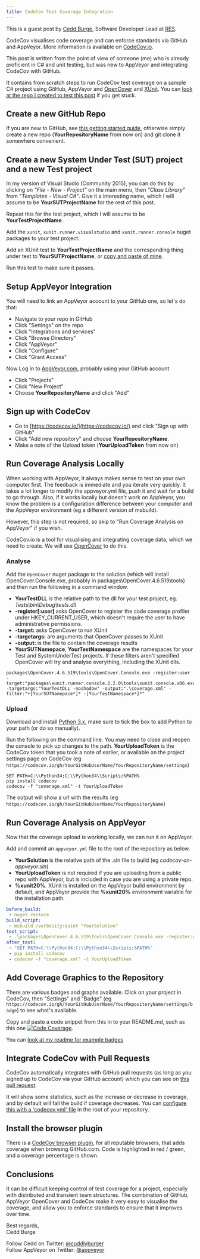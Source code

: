 ```yaml
---
title: CodeCov Test Coverage Integration
---
```


This is a guest post by [Cedd Burge](https://github.com/ceddlyburge), Software Developer Lead at [RES](http://resgroup.github.io/).

CodeCov visualises code coverage and can enforce standards via GitHub and AppVeyor. More information is available on [CodeCov.io](https://codecov.io/).

This post is written from the point of view of someone (me) who is already proficient in C# and unit testing, but was new to AppVeyor and integrating CodeCov with GitHub.

It contains from scratch steps to run CodeCov test coverage on a sample C# project using GitHub, AppVeyor and [OpenCover](https://github.com/OpenCover/opencover) and [XUnit](https://xunit.github.io/). You can [look at the repo I created to test this post](https://github.com/ceddlyburge/codecov-on-appveyor) if you get stuck.

## Create a new GitHub Repo

If you are new to GitHub, see [this getting started guide](https://guides.github.com/activities/hello-world/), otherwise simply create a new repo (**YourRepositoryName** from now on) and git clone it somewhere convenient.

## Create a new System Under Test (SUT) project and a new Test project

In my version of Visual Studio (Community 2015), you can do this by clicking on *"File - New - Project"* on the main menu, then *"Class Library"* from *"Templates - Visual C#"*. Give it a interesting name, which I will assume to be **YourSUTProjectName** for the rest of this post.

Repeat this for the test project, which I will assume to be **YourTestProjectName**.

Add the `xunit`, `xunit.runner.visualstudio` and `xunit.runner.console` nuget packages to your test project.

Add an  XUnit test to **YourTestProjectName** and the corresponding thing under test to **YourSUTProjectName**, or [copy and paste  of mine](https://github.com/ceddlyburge/codecov-on-appveyor/blob/master/Tests/Tests.cs).

Run this test to make sure it passes.

## Setup AppVeyor Integration

You will need to link an AppVeyor account to your GitHub one, so let's do that:

* Navigate to your repo in GitHub
* Click "Settings" on the repo
* Click "Integrations and services"
* Click "Browse Directory"
* Click "AppVeyor"
* Click "Configure"
* Click "Grant Access"

Now Log in to [AppVeyor.com](https://ci.appveyor.com), probably using your GitHub account

* Click "Projects"
* Click "New Project"
* Choose **YourRepositoryName** and click "Add"

## Sign up with CodeCov

* Go to [https://codecov.io/](https://codecov.io/) and click "Sign up with GitHub"
* Click "Add new repository" and choose **YourRepositoryName**.
* Make a note of the Upload token (**YourUploadToken** from now on)

## Run Coverage Analysis Locally

When working with AppVeyor, it always makes sense to test on your own computer first. The feedback is immediate and you iterate very quickly. It takes a lot longer to modify the appveyor.yml file, push it and wait for a build to go through. Also, if it works locally but doesn't work on AppVeyor, you know the problem is a configuration difference between your computer and the AppVeyor environment (eg a different version of msbuild).

However, this step is not required, so skip to "Run Coverage Analysis on AppVeyor" if you wish.

CodeCov.io is a tool for visualising and integrating coverage data, which we need to create. We will use [OpenCover](https://github.com/OpenCover/opencover) to do this.

### Analyse

Add the `OpenCover` nuget package to the solution (which will install OpenCover.Console.exe, probably in packages\OpenCover.4.6.519\tools\) and then run the following in a command window.

* **YourTestDLL** is the relative path to the dll for your test project, eg. *Tests\bin\Debug\tests.dll*
* **-register[:user]** asks OpenCover to register the code coverage profiler under HKEY_CURRENT_USER, which doesn't require the user to have administrative permissions.
* **-target:** asks OpenCover to run XUnit
* **-targetargs:** are arguments that OpenCover passes to XUnit
* **-output:** is the file to contain the coverage results
* **YourSUTNamepace**, **YourTestNamespace** are the namespaces for your Test and SystemUnderTest projects. If these filters aren't specified OpenCover will try and analyse everything, including the XUnit dlls.

```batch
packages\OpenCover.4.6.519\tools\OpenCover.Console.exe -register:user -target:"packages\xunit.runner.console.2.2.0\tools\xunit.console.x86.exe" -targetargs:"YourTestDLL -noshadow" -output:".\coverage.xml" -filter:"+[YourSUTNamepace*]* -[YourTestNamespace*]*"
```

### Upload

Download and install [Python 3.x](https://www.python.org/downloads/), make sure to tick the box to add Python to your path (or do so manually).

Run the following on the command line. You may need to close and reopen the console to pick up changes to the path. **YourUploadToken** is the CodeCov token that you took a note of earlier, or available on the project settings page on CodeCov (eg `https://codecov.io/gh/YourGitHubUserName/YourRepositoryName/settings`)

```batch
SET PATH=C:\\Python34;C:\\Python34\\Scripts;%PATH%
pip install codecov
codecov -f "coverage.xml" -t YourUploadToken
```

The output will show a url with the results (eg `https://codecov.io/gh/YourGitHubUserName/YourRepositoryName`)

## Run Coverage Analysis on AppVeyor

Now that the coverage upload is working locally, we can run it on AppVeyor.

Add and commit an `appveyor.yml` file to the root of the repository as below.

* **YourSolution** is the relative path of the .sln file to build (eg *codecov-on-appveyor.sln*)
* **YourUploadToken** is not required if you are uploading from a public repo with AppVeyor, but is included in case you are using a private repo.
* **%xunit20%**. XUnit is installed on the AppVeyor build environment by default, and AppVeyor provide the **%xunit20%** environment variable for the installation path.

```yaml
before_build:
 - nuget restore
build_script:
 - msbuild /verbosity:quiet "YourSolution"
test_script:
 - .\packages\OpenCover.4.6.519\tools\OpenCover.Console.exe -register:user -target:"%xunit20%\xunit.console.x86.exe" -targetargs:"YourTestDll -noshadow" -output:"coverage.xml" -filter:"+[YourSUTNamepace*]* -[YourTestNamespace*]*"
after_test:
 - "SET PATH=C:\\Python34;C:\\Python34\\Scripts;%PATH%"
 - pip install codecov
 - codecov -f "coverage.xml" -t YourUploadToken
```

## Add Coverage Graphics to the Repository

There are various badges and graphs available. Click on your project in CodeCov, then "Settings" and "Badge" (eg `https://codecov.io/gh/YourGitHubUserName/YourRepositoryName/settings/badge`) to see what's available.

Copy and paste a code snippet from this in to your README.md, such as this one [![Code Coverage](https://codecov.io/gh/ceddlyburge/codecov-on-appveyor/coverage.svg)](https://codecov.io/gh/ceddlyburge/codecov-on-appveyor).

You can [look at my readme for example badges](https://github.com/ceddlyburge/codecov-on-appveyor/blob/master/README.md)

## Integrate CodeCov with Pull Requests

CodeCov automatically integrates with GitHub pull requests (as long as you signed up to CodeCov via your GitHub account) which you can see on [this pull request](https://github.com/ceddlyburge/codecov-on-appveyor/pull/1).

It will show some statistics, such as the increase or decrease in coverage, and by default will fail the build if coverage decreases. You can [configure this with a 'codecov.yml' file](https://docs.codecov.io/docs/commit-status) in the root of your repository.

## Install the browser plugin

There is a [CodeCov browser plugin](https://docs.codecov.io/docs/browser-extension), for all reputable browsers, that adds coverage when browsing GitHub.com. Code is highlighted in red / green, and a coverage percentage is shown.

## Conclusions

It can be difficult keeping control of test coverage for a project, especially with distributed and transient team structures. The combination of GitHub, AppVeyor OpenCover and CodeCov make it very easy to visualise the coverage, and allow you to enforce standards to ensure that it improves over time.

Best regards,<br>
Cedd Burge

Follow Cedd on Twitter: [@cuddlyburger](https://twitter.com/cuddlyburger)<br>
Follow AppVeyor on Twitter: [@appveyor](https://twitter.com/appveyor)
